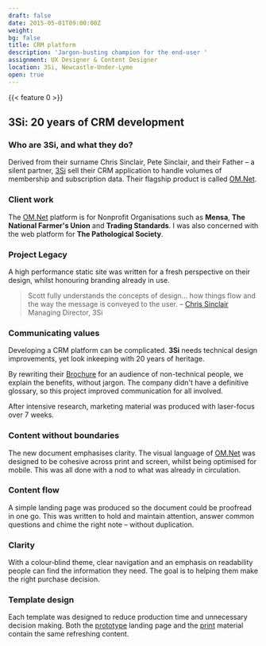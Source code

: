 ```yaml
---
draft: false
date: 2015-05-01T09:00:00Z
weight:
bg: false
title: CRM platform
description: 'Jargon-busting champion for the end-user '
assignment: UX Designer & Content Designer
location: 3Si, Newcastle-Under-Lyme
open: true
---
```

{{< feature 0 >}}
<!--location: 3Si, Stoke-on-Trent-->
<!--Summer2015 – Winter 2015-->
<!--Copywriting & designing marketing material templates for a data-driven, multi-platform CRM.-->
<!--Bootstrap4, HTML5, CSS3 & JS, Font Creation, AdobeCS
	- from: https://inspiredlabs.co.uk/cv/design-professional-scott-phillips-cv-2018.pdf
-->

<!-- {{/* <flickity src="3si/images/3si-sales.jpg" title="3Si marketing content" selectCell="flkty.selectCell( value, isWrapped, isInstant )" > */}}
-->

## 3Si: 20 years of CRM development

### Who are 3Si, and what they do?

Derived from their surname Chris Sinclair, Pete Sinclair, and their Father – a silent partner, [3Si](http://inspiredlabs.co.uk/3-si.com/) sell their CRM application to handle volumes of membership and subscription data. Their flagship product is called [OM.Net](http://inspiredlabs.co.uk/3-si.com/#modules).

### Client work
The [OM.Net](http://inspiredlabs.co.uk/3-si.com/#clients) platform is for Nonprofit Organisations such as **Mensa**, **The National Farmer's Union** and **Trading Standards**. I was also concerned with the web platform for **The Pathological Society**.

### Project Legacy

A high performance static site was written for a fresh perspective on their design, whilst honouring branding already in use.

> Scott fully understands the concepts of design… how things flow and the way the message is conveyed to the user. – [Chris&nbsp;Sinclair](http://inspiredlabs.co.uk/3-si.com/) Managing Director, 3Si

<!--
non breaking hyphen: &#8209;
### Explore

Marketing Brochure

### Visit

[3Si.com](http://inspiredlabs.co.uk/3-si.com/) [Marketing Brochure](http://inspiredlabs.co.uk/3-si.com/print/3si-infosheets-draft.pdf)

* * *

# About the production in detail

## UX designer | Template design for thier designers | Writing marketing material
-->

### Communicating values
Developing a CRM platform can be complicated. **3Si** needs technical design improvements, yet look inkeeping with 20 years of heritage.


By rewriting their [Brochure](http://inspiredlabs.co.uk/3-si.com/print/3si-infosheets-draft.pdf) for an audience of non-technical people, we explain the benefits, without jargon. The company didn't have a definitive glossary, so this project  improved communication for all&nbsp;involved.

After intensive research, marketing material was produced with laser-focus over 7 weeks.

### Content without boundaries
The new document  emphasises clarity. The visual language of [OM.Net](http://inspiredlabs.co.uk/3-si.com/index.html#modules) was designed to be cohesive across print and screen, whilst being optimised for mobile. This was all done with a nod to what was already in circulation.

### Content flow

A simple landing page was produced so the document could be proofread in one&nbsp;go. This was written to hold and maintain attention, answer common questions and chime the right note – without&nbsp;duplication.

### Clarity

With a colour‑blind theme, clear navigation and an emphasis on readability people can find the information they need. The goal is to helping them make the right purchase&nbsp;decision.

### Template design
Each template was designed to reduce production time <!-- error rate, --> and unnecessary decision&nbsp;making. Both the [prototype](http://inspiredlabs.co.uk/3-si.com/index.html) landing page and the [print](http://inspiredlabs.co.uk/3-si.com/print/3si-infosheets-draft.pdf) material contain the same refreshing&nbsp;content.


<!--
*   3-Si.com typography
*   Integrity, customers choose them bc: they've been providing one app for a longtime.
*   goal: simplification (linguistic hygiene: clean up terms phrases and conventions, end jargon), scalability, less paper, overcome poor visual acuity, consolidate other marketing material. Be sensitive to what has gone before. Target at decision makers, NOT the end user... is this as integral as they are aiming to be?
*   2x new customers per. year.
*   Who makes them the most cash?

*   TEMPLATE DESIGN:
*   You can see examples of this template used here: www.retinart.net/media/images/secret-law-of-page-harmony/RETINART\_secret-law-of-page-harmony.pdf
*   Good link "secret-law-of-page-harmony" is from here: http://retinart.net/design-theory/

> Simple is harder than complex: you have to work hard to get your thinking clean to make it simple.
> But it's worth it, because once you get there… you can move mountains.
> – [Steve Jobs](#) Apple
-->
